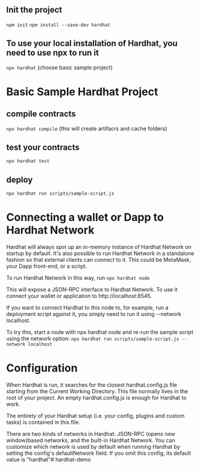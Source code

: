 ## Init the project
```npm init```
```npm install --save-dev hardhat```

## To use your local installation of Hardhat, you need to use npx to run it
```npx hardhat``` (choose basic sample project)

# Basic Sample Hardhat Project

## compile contracts
```npx hardhat compile``` (this will create artifacrs and cache folders)

## test your contracts
```npx hardhat test```

## deploy
```npx hardhat run scripts/sample-script.js```

# Connecting a wallet or Dapp to Hardhat Network

Hardhat will always spin up an in-memory instance of Hardhat Network on startup by default. It's also possible to run Hardhat Network in a standalone fashion so that external clients can connect to it. This could be MetaMask, your Dapp front-end, or a script.

To run Hardhat Network in this way, run 
```npx hardhat node```

This will expose a JSON-RPC interface to Hardhat Network. To use it connect your wallet or application to http://localhost:8545.

If you want to connect Hardhat to this node to, for example, run a deployment script against it, you simply need to run it using --network localhost.

To try this, start a node with npx hardhat node and re-run the sample script using the network option:
```npx hardhat run scripts/sample-script.js --network localhost```

# Configuration

When Hardhat is run, it searches for the closest hardhat.config.js file starting from the Current Working Directory. This file normally lives in the root of your project. An empty hardhat.config.js is enough for Hardhat to work.

The entirety of your Hardhat setup (i.e. your config, plugins and custom tasks) is contained in this file.

There are two kinds of networks in Hardhat: JSON-RPC (opens new window)based networks, and the built-in Hardhat Network.
You can customize which network is used by default when running Hardhat by setting the config's defaultNetwork field. If you omit this config, its default value is "hardhat"# hardhat-demo
